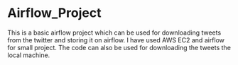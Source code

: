 # Airflow_Project
This is a basic airflow project which can be used for downloading tweets from the twitter and storing it on airflow. I have used AWS EC2 and airflow for
small project. The code can also be used for downloading the tweets the local machine.
